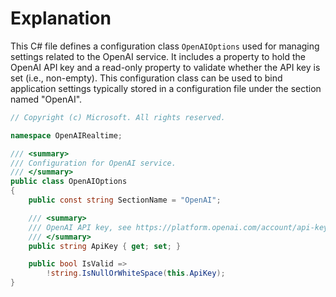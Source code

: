 # Explanation
This C# file defines a configuration class `OpenAIOptions` used for managing settings related to the OpenAI service. It includes a property to hold the OpenAI API key and a read-only property to validate whether the API key is set (i.e., non-empty). This configuration class can be used to bind application settings typically stored in a configuration file under the section named "OpenAI".

```csharp
// Copyright (c) Microsoft. All rights reserved.

namespace OpenAIRealtime;

/// <summary>
/// Configuration for OpenAI service.
/// </summary>
public class OpenAIOptions
{
    public const string SectionName = "OpenAI";

    /// <summary>
    /// OpenAI API key, see https://platform.openai.com/account/api-keys
    /// </summary>
    public string ApiKey { get; set; }

    public bool IsValid =>
        !string.IsNullOrWhiteSpace(this.ApiKey);
}
```